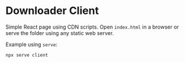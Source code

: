 # Downloader Client

Simple React page using CDN scripts. Open `index.html` in a browser or serve the folder using any static web server.

Example using `serve`:

```bash
npx serve client
```
